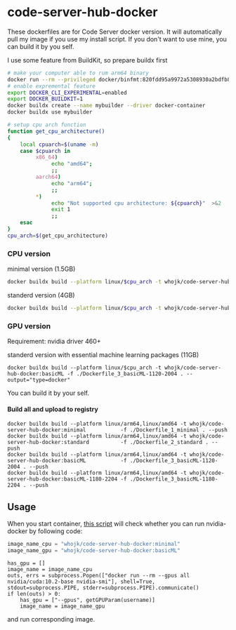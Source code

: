 # code-server-hub-docker

These dockerfiles are for Code Server docker version.
It will automatically pull my image if you use my install script. If you don't want to use mine, you can build it by you self.

I use some feature from BuildKit, so prepare buildx first

```bash
# make your computer able to rum arm64 binary
docker run --rm --privileged docker/binfmt:820fdd95a9972a5308930a2bdfb8573dd4447ad3
# enable expremental feature
export DOCKER_CLI_EXPERIMENTAL=enabled
export DOCKER_BUILDKIT=1
docker buildx create --name mybuilder --driver docker-container
docker buildx use mybuilder

# setup cpu arch function
function get_cpu_architecture()
{
    local cpuarch=$(uname -m)
    case $cpuarch in
         x86_64)
              echo "amd64";
              ;;
         aarch64)
              echo "arm64";
              ;;
         *)
              echo "Not supported cpu architecture: ${cpuarch}"  >&2
              exit 1
              ;;
    esac
}
cpu_arch=$(get_cpu_architecture)
```

### CPU version
minimal version (1.5GB)
```bash
docker buildx build --platform linux/$cpu_arch -t whojk/code-server-hub-docker:minimal -f ./Dockerfile_1_minimal . --output="type=docker"

```

standerd version (4GB)
```bash
docker buildx build --platform linux/$cpu_arch -t whojk/code-server-hub-docker:standard -f ./Dockerfile_2_standard . --output="type=docker"
```

### GPU version
Requirement: nvidia driver 460+

standerd version with essential machine learning packages (11GB)

`
docker buildx build --platform linux/$cpu_arch -t whojk/code-server-hub-docker:basicML -f ./Dockerfile_3_basicML-1120-2004 . --output="type=docker"
`


You can build it by your self.

#### Build all and upload to registry
```
docker buildx build --platform linux/arm64,linux/amd64 -t whojk/code-server-hub-docker:minimal           -f ./Dockerfile_1_minimal . --push
docker buildx build --platform linux/arm64,linux/amd64 -t whojk/code-server-hub-docker:standard          -f ./Dockerfile_2_standard . --push
docker buildx build --platform linux/arm64,linux/amd64 -t whojk/code-server-hub-docker:basicML           -f ./Dockerfile_3_basicML-1120-2004 . --push
docker buildx build --platform linux/arm64,linux/amd64 -t whojk/code-server-hub-docker:basicML-1180-2204 -f ./Dockerfile_3_basicML-1180-2204 . --push
```

## Usage
When you start container, [this script](https://github.com/HuJK/Code-Server-Hub/blob/master/util/create_docker.py) will check whether you can run nvidia-docker by following code:

```python
image_name_cpu = "whojk/code-server-hub-docker:minimal"
image_name_gpu = "whojk/code-server-hub-docker:basicML"
```
```python3
has_gpu = []
image_name = image_name_cpu
outs, errs = subprocess.Popen(["docker run --rm --gpus all nvidia/cuda:10.2-base nvidia-smi"], shell=True, stdout=subprocess.PIPE, stderr=subprocess.PIPE).communicate()
if len(outs) > 0:
    has_gpu = ["--gpus", getGPUParam(username)]
    image_name = image_name_gpu
```
and run corresponding image.
